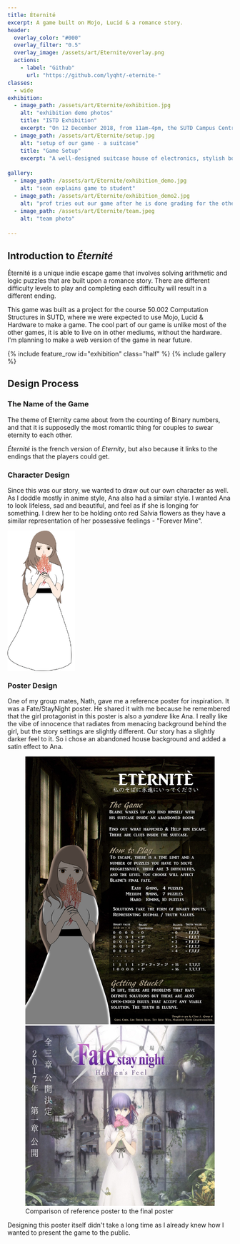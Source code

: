 ```yaml
---
title: Éternité
excerpt: A game built on Mojo, Lucid & a romance story.
header:
  overlay_color: "#000"
  overlay_filter: "0.5"
  overlay_image: /assets/art/Eternite/overlay.png
  actions:
    - label: "Github"
      url: "https://github.com/lyqht/-eternite-"
classes:
  - wide
exhibition:
  - image_path: /assets/art/Eternite/exhibition.jpg
    alt: "exhibition demo photos"
    title: "ISTD Exhibition"
    excerpt: "On 12 December 2018, from 11am-4pm, the SUTD Campus Centre was crowded with visitors. Our booth was no exception."
  - image_path: /assets/art/Eternite/setup.jpg
    alt: "setup of our game - a suitcase"
    title: "Game Setup"
    excerpt: "A well-designed suitcase house of electronics, stylish booklets and prizes!"

gallery:
  - image_path: /assets/art/Eternite/exhibition_demo.jpg
    alt: "sean explains game to student"
  - image_path: /assets/art/Eternite/exhibition_demo2.jpg
    alt: "prof tries out our game after he is done grading for the other course"
  - image_path: /assets/art/Eternite/team.jpeg
    alt: "team photo"

---
```

## Introduction to <i>Éternité</i>
Éternité is a unique indie escape game that involves solving arithmetic and logic puzzles that are built upon a romance story. There are different difficulty levels to play and completing each difficulty will result in a different ending.

This game was built as a project for the course 50.002 Computation Structures in SUTD, where we were expected to use Mojo, Lucid & Hardware to make a game. The cool part of our game is unlike most of the other games, it is able to live on in other mediums, without the hardware. I'm planning to make a web version of the game in near future.


{% include feature_row id="exhibition" class="half" %}
{% include gallery %}

## Design Process
### The Name of the Game
The theme of Eternity came about from the counting of Binary numbers, and that it is supposedly the most romantic thing for couples to swear eternity to each other.

<i>Éternité</i> is the french version of <i>Eternity</i>, but also because it links to the endings that the players could get.

### Character Design
Since this was our story, we wanted to draw out our own character as well. As I doddle mostly in anime style, Ana also had a similar style.
I wanted Ana to look lifeless, sad and beautiful, and feel as if she is longing for something.
I drew her to be holding onto red Salvia flowers as they have a similar representation of her possessive feelings - "Forever Mine".

<a href="/assets/art/Eternite/Ana.png"><img src="/assets/art/Eternite/Ana.png" align="center" width="30%"></a>

### Poster Design
One of my group mates, Nath, gave me a reference poster for inspiration. It was a Fate/StayNight poster. He shared it with me because he remembered that the girl protagonist in this poster is also a <i>yandere</i> like Ana. I really like the vibe of innocence that radiates from menacing background behind the girl, but the story settings are slightly different. Our story has a slightly darker feel to it. So i chose an abandoned house background and added a satin effect to Ana.

<figure class="half">
  <a href="/assets/art/Eternite/poster.jpg"><img src="/assets/art/Eternite/poster.jpg"></a>
  <a href="/assets/art/Eternite/reference_poster.jpg"><img src="/assets/art/Eternite/reference_poster.jpg"></a>
  <figcaption>Comparison of reference poster to the final poster</figcaption>
</figure>

Designing this poster itself didn't take a long time as I already knew how I wanted to present the game to the public.
